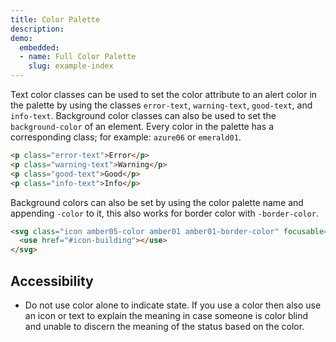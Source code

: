 ```yaml
---
title: Color Palette
description:
demo:
  embedded:
  - name: Full Color Palette
    slug: example-index
---
```


Text color classes can be used to set the color attribute to an alert color in the palette by using the classes `error-text`, `warning-text`, `good-text`, and `info-text`. Background color classes can also be used to set the `background-color` of an element. Every color in the palette has a corresponding class; for example: `azure06` or `emerald01`.

```html
<p class="error-text">Error</p>
<p class="warning-text">Warning</p>
<p class="good-text">Good</p>
<p class="info-text">Info</p>
```

Background colors can also be set by using the color palette name and appending `-color` to it, this also works for border color with `-border-color`.

```html
<svg class="icon amber05-color amber01 amber01-border-color" focusable="false" aria-hidden="true" role="presentation">
  <use href="#icon-building"></use>
</svg>
```

## Accessibility

- Do not use color alone to indicate state. If you use a color then also use an icon or text to explain the meaning in case someone is color blind and unable to discern the meaning of the status based on the color.
